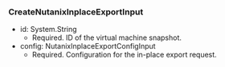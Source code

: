 ### CreateNutanixInplaceExportInput


- id: System.String
  - Required. ID of the virtual machine snapshot.
- config: NutanixInplaceExportConfigInput
  - Required. Configuration for the in-place export request.
